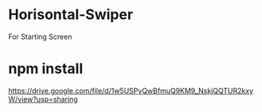 # Horisontal-Swiper
For Starting Screen

# npm install

https://drive.google.com/file/d/1w5USPyQwBfmuQ9KM9_NskjQQTUR2kxyW/view?usp=sharing
